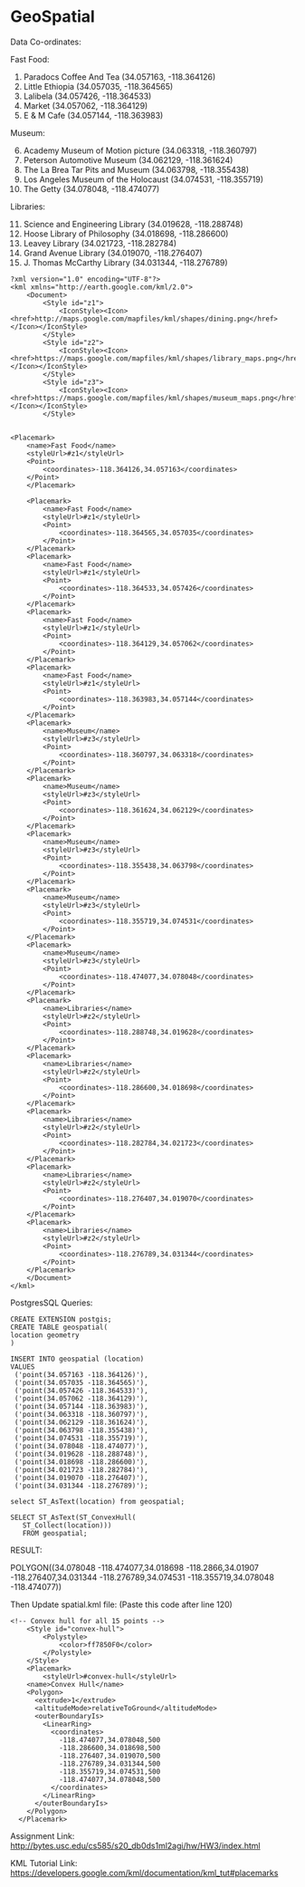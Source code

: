 # GeoSpatial

Data Co-ordinates:

Fast Food:

1. Paradocs Coffee And Tea (34.057163, -118.364126)
2. Little Ethiopia (34.057035, -118.364565)
3. Lalibela (34.057426, -118.364533)
4. Market (34.057062, -118.364129)
5. E & M Cafe (34.057144, -118.363983)

Museum:

6. Academy Museum of Motion picture (34.063318, -118.360797)
7. Peterson Automotive Museum (34.062129, -118.361624)
8. The La Brea Tar Pits and Museum (34.063798, -118.355438)
9. Los Angeles Museum of the Holocaust (34.074531, -118.355719)
10. The Getty (34.078048, -118.474077)

Libraries:

11. Science and Engineering Library (34.019628, -118.288748)
12. Hoose Library of Philosophy (34.018698, -118.286600)
13. Leavey Library (34.021723, -118.282784)
14. Grand Avenue Library (34.019070, -118.276407)
15. J. Thomas McCarthy Library (34.031344, -118.276789)

```
?xml version="1.0" encoding="UTF-8"?>
<kml xmlns="http://earth.google.com/kml/2.0">
	<Document>
		<Style id="z1">
			<IconStyle><Icon><href>http://maps.google.com/mapfiles/kml/shapes/dining.png</href></Icon></IconStyle>
		</Style>
		<Style id="z2">
			<IconStyle><Icon><href>https://maps.google.com/mapfiles/kml/shapes/library_maps.png</href></Icon></IconStyle>
		</Style>
		<Style id="z3">
			<IconStyle><Icon><href>https://maps.google.com/mapfiles/kml/shapes/museum_maps.png</href></Icon></IconStyle>
		</Style>


<Placemark>
	<name>Fast Food</name>
	<styleUrl>#z1</styleUrl>
	<Point>
		<coordinates>-118.364126,34.057163</coordinates>
	</Point>
	</Placemark>

	<Placemark>
		<name>Fast Food</name>
		<styleUrl>#z1</styleUrl>
		<Point>
			<coordinates>-118.364565,34.057035</coordinates>
		</Point>
	</Placemark>
	<Placemark>
		<name>Fast Food</name>
		<styleUrl>#z1</styleUrl>
		<Point>
			<coordinates>-118.364533,34.057426</coordinates>
		</Point>
	</Placemark>
	<Placemark>
		<name>Fast Food</name>
		<styleUrl>#z1</styleUrl>
		<Point>
			<coordinates>-118.364129,34.057062</coordinates>
		</Point>
	</Placemark>
	<Placemark>
		<name>Fast Food</name>
		<styleUrl>#z1</styleUrl>
		<Point>
			<coordinates>-118.363983,34.057144</coordinates>
		</Point>
	</Placemark>
	<Placemark>
		<name>Museum</name>
		<styleUrl>#z3</styleUrl>
		<Point>
			<coordinates>-118.360797,34.063318</coordinates>
		</Point>
	</Placemark>
	<Placemark>
		<name>Museum</name>
		<styleUrl>#z3</styleUrl>
		<Point>
			<coordinates>-118.361624,34.062129</coordinates>
		</Point>
	</Placemark>
	<Placemark>
		<name>Museum</name>
		<styleUrl>#z3</styleUrl>
		<Point>
			<coordinates>-118.355438,34.063798</coordinates>
		</Point>
	</Placemark>
	<Placemark>
		<name>Museum</name>
		<styleUrl>#z3</styleUrl>
		<Point>
			<coordinates>-118.355719,34.074531</coordinates>
		</Point>
	</Placemark>
	<Placemark>
		<name>Museum</name>
		<styleUrl>#z3</styleUrl>
		<Point>
			<coordinates>-118.474077,34.078048</coordinates>
		</Point>
	</Placemark>
	<Placemark>
		<name>Libraries</name>
		<styleUrl>#z2</styleUrl>
		<Point>
			<coordinates>-118.288748,34.019628</coordinates>
		</Point>
	</Placemark>
	<Placemark>
		<name>Libraries</name>
		<styleUrl>#z2</styleUrl>
		<Point>
			<coordinates>-118.286600,34.018698</coordinates>
		</Point>
	</Placemark>
	<Placemark>
		<name>Libraries</name>
		<styleUrl>#z2</styleUrl>
		<Point>
			<coordinates>-118.282784,34.021723</coordinates>
		</Point>
	</Placemark>
	<Placemark>
		<name>Libraries</name>
		<styleUrl>#z2</styleUrl>
		<Point>
			<coordinates>-118.276407,34.019070</coordinates>
		</Point>
	</Placemark>
	<Placemark>
		<name>Libraries</name>
		<styleUrl>#z2</styleUrl>
		<Point>
			<coordinates>-118.276789,34.031344</coordinates>
		</Point>
	</Placemark>
	</Document>
</kml>
```

PostgresSQL Queries:

```
CREATE EXTENSION postgis;
CREATE TABLE geospatial(
location geometry
)
```

```
INSERT INTO geospatial (location)
VALUES
 ('point(34.057163 -118.364126)'),
 ('point(34.057035 -118.364565)'),
 ('point(34.057426 -118.364533)'),
 ('point(34.057062 -118.364129)'),
 ('point(34.057144 -118.363983)'),
 ('point(34.063318 -118.360797)'),
 ('point(34.062129 -118.361624)'),
 ('point(34.063798 -118.355438)'),
 ('point(34.074531 -118.355719)'),
 ('point(34.078048 -118.474077)'),
 ('point(34.019628 -118.288748)'),
 ('point(34.018698 -118.286600)'),
 ('point(34.021723 -118.282784)'),
 ('point(34.019070 -118.276407)'),
 ('point(34.031344 -118.276789)');
 ```
 
 ```
 select ST_AsText(location) from geospatial;
 ```
 
 ```
 SELECT ST_AsText(ST_ConvexHull(
	ST_Collect(location)))
	FROM geospatial;
```

RESULT:

POLYGON((34.078048 -118.474077,34.018698 -118.2866,34.01907 -118.276407,34.031344 -118.276789,34.074531 -118.355719,34.078048 -118.474077))

Then Update spatial.kml file: (Paste this code after line 120)
```
<!-- Convex hull for all 15 points -->
	<Style id="convex-hull">
		<Polystyle>
			<color>ff7850F0</color>
		</Polystyle>
	</Style>
  	<Placemark>
  		<styleUrl>#convex-hull</styleUrl>
    <name>Convex Hull</name>
    <Polygon>
      <extrude>1</extrude>
      <altitudeMode>relativeToGround</altitudeMode>
      <outerBoundaryIs>
        <LinearRing>
          <coordinates>
          	-118.474077,34.078048,500
  			-118.286600,34.018698,500
  			-118.276407,34.019070,500
   			-118.276789,34.031344,500
   			-118.355719,34.074531,500
   			-118.474077,34.078048,500
          </coordinates>
        </LinearRing>
      </outerBoundaryIs>
    </Polygon>
  </Placemark>
```

Assignment Link:
http://bytes.usc.edu/cs585/s20_db0ds1ml2agi/hw/HW3/index.html

KML Tutorial Link:
https://developers.google.com/kml/documentation/kml_tut#placemarks

